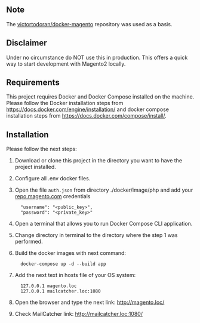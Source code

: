 ## Note

The [victortodoran/docker-magento](https://github.com/victortodoran/docker-magento) repository was used as a basis.

## Disclaimer

Under no circumstance do NOT use this in production. This offers a quick way to start development with Magento2 locally.

## Requirements

This project requires Docker and Docker Compose installed on the machine. Please follow the Docker installation steps
from https://docs.docker.com/engine/installation/ and docker compose installation steps
from https://docs.docker.com/compose/install/.

## Installation

Please follow the next steps:

1. Download or clone this project in the directory you want to have the project installed.
2. Configure all .env docker files.
3. Open the file `auth.json` from directory ./docker/image/php and add your
   [repo.magento.com](http://devdocs.magento.com/guides/v2.0/install-gde/prereq/connect-auth.html) credentials

         "username": "<public_key>",
         "password": "<private_key>"

4. Open a terminal that allows you to run Docker Compose CLI application.
5. Change directory in terminal to the directory where the step 1 was performed.
6. Build the docker images with next command:

         docker-compose up -d --build app

7. Add the next text in hosts file of your OS system:

         127.0.0.1 magento.loc
         127.0.0.1 mailcatcher.loc:1080

8. Open the browser and type the next link: http://magento.loc/
9. Check MailCatcher link: http://mailcatcher.loc:1080/
